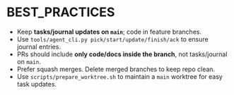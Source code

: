 # BEST_PRACTICES

- Keep **tasks/journal updates on `main`**; code in feature branches.
- Use `tools/agent_cli.py pick/start/update/finish/ack` to ensure journal entries.
- PRs should include **only code/docs inside the branch**, not tasks/journal on `main`.
- Prefer squash merges. Delete merged branches to keep repo clean.
- Use `scripts/prepare_worktree.sh` to maintain a `main` worktree for easy task updates.
